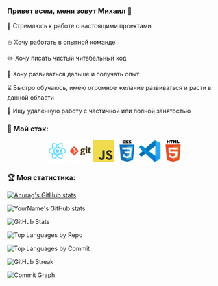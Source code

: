 ### Привет всем, меня зовут Михаил 👋
:rocket: Стремлюсь к работе с настоящими проектами

:sailboat: Хочу работать в опытной команде

:pencil2: Хочу писать чистый читабельный код

:school_satchel: Хочу развиваться дальше и получать опыт

:hourglass: Быстро обучаюсь, имею огромное желание развиваться и расти в данной области

:mag_right: Ищу удаленную работу с частичной или полной занятостью

### :hammer: Мой стэк:
<p align="center">
  <img src="https://raw.githubusercontent.com/github/explore/80688e429a7d4ef2fca1e82350fe8e3517d3494d/topics/react/react.png" width="50" height="50">
  <img src="https://raw.githubusercontent.com/github/explore/80688e429a7d4ef2fca1e82350fe8e3517d3494d/topics/git/git.png" width="50" height="50">
  <img src="https://raw.githubusercontent.com/github/explore/80688e429a7d4ef2fca1e82350fe8e3517d3494d/topics/javascript/javascript.png" width="50" height="50">
  <img src="https://raw.githubusercontent.com/github/explore/80688e429a7d4ef2fca1e82350fe8e3517d3494d/topics/css/css.png" width="50" height="50">
  <img src="https://raw.githubusercontent.com/github/explore/80688e429a7d4ef2fca1e82350fe8e3517d3494d/topics/visual-studio-code/visual-studio-code.png" width="50" height="50">
  <img src="https://raw.githubusercontent.com/github/explore/80688e429a7d4ef2fca1e82350fe8e3517d3494d/topics/html/html.png" width="50" height="50">
</p>

### :trophy: Моя статистика:

[![Anurag's GitHub stats](https://github-readme-stats.vercel.app/api?username=gremwiz1)](https://github.com/anuraghazra/github-readme-stats)


<!--
**gremwiz1/gremwiz1** is a ✨ _special_ ✨ repository because its `README.md` (this file) appears on your GitHub profile.

Here are some ideas to get you started:

- 🔭 I’m currently working on ...
- 🌱 I’m currently learning ...
- 👯 I’m looking to collaborate on ...
- 🤔 I’m looking for help with ...
- 💬 Ask me about ...
- 📫 How to reach me: ...
- 😄 Pronouns: ...
- ⚡ Fun fact: ...
-->
![YourName's GitHub stats](https://github-readme-stats.vercel.app/api/top-langs/?username=gremwiz1&theme=dark&layout=compact)

![GitHub Stats](https://github-readme-stats.vercel.app/api?username=gremwiz1&show_icons=true&theme=dark)

![Top Languages by Repo](https://github-readme-stats.vercel.app/api/top-langs/?username=gremwiz1&layout=compact&theme=dark)

![Top Languages by Commit](https://github-readme-stats.vercel.app/api/top-langs/?username=gremwiz1&langs_count=10&theme=dark)

![GitHub Streak](https://github-readme-streak-stats.herokuapp.com/?user=gremwiz1&theme=dark)

![Commit Graph](https://activity-graph.herokuapp.com/graph?username=gremwiz1&theme=github)

